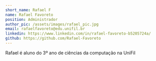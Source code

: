 ```yaml
---
short_name: Rafael F
name: Rafael Favoreto 
position: Administrador
author_pic: /assets/images/rafael_pic.jpg
email: rafaelfavoreto@edu.unifil.br
linkedin: https://www.linkedin.com/in/rafael-favoreto-b5205724a/
github: https://github.com/Rafael-Favoreto
---
```

Rafael é aluno do 3⁠º ano de ciências da computação na UniFil

